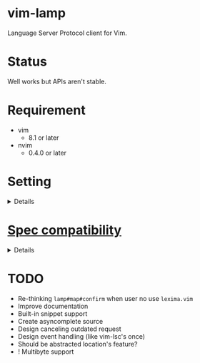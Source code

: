 # vim-lamp
Language Server Protocol client for Vim.

# Status
Well works but APIs aren't stable.

# Requirement

- vim
    - 8.1 or later
- nvim
    - 0.4.0 or later

# Setting

<details>

    ```vim
    if has('vim_starting')
      set encoding=utf-8
    endif
    scriptencoding utf-8

    if &compatible
      set nocompatible
    endif

    if !isdirectory(expand('~/.vim/plugged/vim-plug'))
      silent !curl -fLo ~/.vim/plugged/vim-plug/plug.vim --create-dirs https://raw.githubusercontent.com/junegunn/vim-plug/master/plug.vim
    end
    execute printf('source %s', expand('~/.vim/plugged/vim-plug/plug.vim'))

    call plug#begin('~/.vim/plugged')
    Plug 'https://github.com/hrsh7th/vim-lamp'
    Plug 'https://github.com/hrsh7th/vim-vsnip'
    call plug#end()

    "
    " required options.
    "
    set hidden
    set ambiwidth=double
    set completeopt=menu,menuone,noselect

    "
    " Vsnip mapping.
    "
    imap <expr><Tab> vsnip#expandable_or_jumpable() ? '<Plug>(vsnip-expand-or-jump)' : '<Tab>'
    smap <expr><Tab> vsnip#expandable_or_jumpable() ? '<Plug>(vsnip-expand-or-jump)' : '<Tab>'

    augroup vimrc
      autocmd!
    augroup END

    "
    " initialize servers.
    "
    autocmd! vimrc User lamp#initialized * call s:on_initialized()
    function! s:on_initialized()
        call lamp#config('debug.log', '/tmp/lamp.log')
        call lamp#config('feature.completion.snippet.expand', { option -> vsnip#anonymous(option.body) })

        call lamp#register('vim-language-server', {
              \   'command': ['vim-language-server', '--stdio'],
              \   'filetypes': ['vim'],
              \ })

        call lamp#register('html-languageserver', {
              \   'command': ['html-languageserver', '--stdio'],
              \   'filetypes': ['html', 'css'],
              \   'initialization_options': { -> {
              \     'embeddedLanguages': []
              \   } },
              \   'capabilities': {
              \     'completionProvider': {
              \       'triggerCharacters': ['>'],
              \     }
              \   }
              \ })

        call lamp#register('intelephense', {
              \   'command': ['intelephense', '--stdio'],
              \   'filetypes': ['php'],
              \ })
    endfunction

    "
    " initialize buffers.
    "
    autocmd! vimrc User lamp#text_document_did_open call s:on_text_document_did_open()
    function! s:on_text_document_did_open() abort
      setlocal omnifunc=lamp#complete

      noremap <buffer><expr> <Tab> lamp#map#confirm('<Tab>')

      nmap <buffer> gf<CR>         <Plug>(lamp-definition)
      nmap <buffer> gfs            <Plug>(lamp-definition-split)
      nmap <buffer> gfv            <Plug>(lamp-definition-vsplit)

      nmap <buffer> tgf<CR>        <Plug>(lamp-type-definition)
      nmap <buffer> tgfs           <Plug>(lamp-type-definition-split)
      nmap <buffer> tgfv           <Plug>(lamp-type-definition-vsplit)

      nmap <buffer> dgf<CR>        <Plug>(lamp-declaration)
      nmap <buffer> dgfs           <Plug>(lamp-declaration-split)
      nmap <buffer> dgfv           <Plug>(lamp-declaration-vsplit)

      nmap <buffer> igf<CR>        <Plug>(lamp-implementation)
      nmap <buffer> igfs           <Plug>(lamp-implementation-split)
      nmap <buffer> igfv           <Plug>(lamp-implementation-vsplit)

      nmap <buffer> <Leader>i      <Plug>(lamp-hover)

      nmap <buffer> <Leader>r      <Plug>(lamp-rename)

      nmap <buffer> <Leader>g      <Plug>(lamp-references)

      nmap <buffer> <Leader>f      <Plug>(lamp-formatting)
      vmap <buffer> <Leader>f      <Plug>(lamp-range-formatting)

      nmap <buffer> <Leader><CR>   <Plug>(lamp-code-action)
      vmap <buffer> <Leader><CR>   <Plug>(lamp-code-action)

      nmap <buffer> @              <Plug>(lamp-document-highlight)
      nmap <buffer> <Esc>          <Plug>(lamp-document-highlight-clear)
      nnoremap <buffer><Esc>       :<C-u>call lamp#feature#document_highlight#clear()<CR>

      imap <expr><Tab> vsnip#expandable_or_jumpable() ? '<Plug>(vsnip-expand-or-jump)' : lamp#map#confirm('<Tab>')
      smap <expr><Tab> vsnip#expandable_or_jumpable() ? '<Plug>(vsnip-expand-or-jump)' : lamp#map#confirm('<Tab>')
    endfunction
    ```

</details>

# [Spec compatibility](https://microsoft.github.io/language-server-protocol/specifications/specification-3-14/)
<details>

    - General
        - [x] initialize
        - [x] initialized
        - [ ] ~~shutdown~~
        - [ ] ~~exit~~
        - [ ] ~~$/cancelRequest~~

    - Window
        - [ ] window/showMessage
        - [ ] window/showMessageRequest
        - [ ] window/logMessage

    - Telemetry
        - [ ] telemetry/event

    - Client
        - [ ] ~~client/registerCapability~~ (Maybe unneeded)
        - [ ] ~~client/unregisterCapability~~ (Maybe unneeded)

    - Workspace
        - [ ] workspace/workspaceFolders
        - [ ] workspace/didChangeWorkspaceFolders
        - [ ] workspace/didChangeConfiguration
        - [ ] workspace/configuration
        - [ ] workspace/didChangeWatchedFiles
        - [ ] workspace/symbol
        - [x] workspace/executeCommand
        - [x] workspace/applyEdit

    - Synchronization
        - [x] textDocument/didOpen
        - [x] textDocument/didChange
        - [ ] textDocument/willSave
        - [ ] textDocument/willSaveWaitUntil
        - [ ] textDocument/didSave
        - [x] textDocument/didClose

    - Diagnostics
        - [x] textDocument/publishDiagnostics

    - Language Features
        - [x] textDocument/completion (Snippet/Documentation/AdditionalTextEdits are supported!)
        - [x] completionItem/resolve
        - [x] textDocument/hover
        - [x] textDocument/signatureHelp
        - [x] textDocument/declaration
        - [x] textDocument/definition
        - [x] textDocument/typeDefinition
        - [x] textDocument/implementation
        - [x] textDocument/references
        - [x] textDocument/documentHighlight
        - [ ] textDocument/documentSymbol
        - [x] textDocument/codeAction
        - [ ] textDocument/codeLens
        - [ ] codeLens/resolve
        - [ ] textDocument/documentLink
        - [ ] documentLink/resolve
        - [ ] textDocument/documentColor
        - [ ] textDocument/colorPresentation
        - [x] textDocument/formatting
        - [x] textDocument/rangeFormatting
        - [ ] ~~textDocument/onTypeFormatting~~ (No supported server found.)
        - [x] textDocument/rename
        - [x] textDocument/prepareRename
        - [ ] textDocument/foldingRange

</details>

# TODO
- Re-thinking `lamp#map#confirm` when user no use `lexima.vim`
- Improve documentation
- Built-in snippet support
- Create asyncomplete source
- Design canceling outdated request
- Design event handling (like vim-lsc's once)
- Should be abstracted location's feature?
- ! Multibyte support


